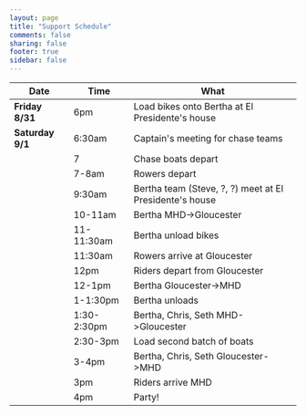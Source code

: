 ```yaml
---
layout: page
title: "Support Schedule"
comments: false
sharing: false
footer: true
sidebar: false
---
```



Date		|Time		| What
------------|-----------|-----
**Friday 8/31** |6pm 		| Load bikes onto Bertha at El Presidente's house 
**Saturday 9/1**|6:30am		| Captain's meeting for chase teams 
			|7			| Chase boats depart
			|7-8am		| Rowers depart
			|9:30am		| Bertha team (Steve, ?, ?) meet at El Presidente's house
			|10-11am	| Bertha MHD->Gloucester
			|11-11:30am	| Bertha unload bikes
			|11:30am	| Rowers arrive at Gloucester
			|12pm		| Riders depart from Gloucester
			|12-1pm		| Bertha Gloucester->MHD
			|1-1:30pm	| Bertha unloads
			|1:30-2:30pm| Bertha, Chris, Seth MHD->Gloucester
			|2:30-3pm	| Load second batch of boats
			|3-4pm		| Bertha, Chris, Seth Gloucester->MHD
			|3pm		| Riders arrive MHD
			|4pm		| Party!